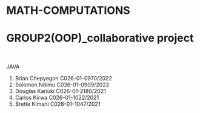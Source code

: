 # MATH-COMPUTATIONS
<h1>GROUP2(OOP)_collaborative project</h1>
<br>
<p>JAVA</p>
<ol>
  <li>Brian Chepyegon C026-01-0970/2022</li>
  <li>Solomon Ndimu C026-01-0909/2022</li>
  <li>Douglas Kariuki C026-01-2180/2021</li>
  <li>Carlos Kirwa C026-01-1022/2021</li>
  <li>Brette Kimani C026-01-1047/2021</li>
</ol>
